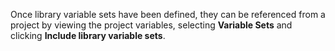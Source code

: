 Once library variable sets have been defined, they can be referenced from a project by viewing the project variables, selecting **Variable Sets** and clicking **Include library variable sets**.